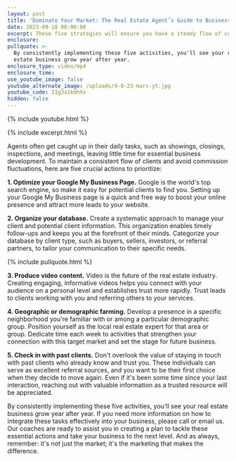 ```yaml
---
layout: post
title: 'Dominate Your Market: The Real Estate Agent’s Guide to Business Growth'
date: 2023-09-18 00:00:00
excerpt: These five strategies will ensure you have a steady flow of commissions.
enclosure:
pullquote: >-
  By consistently implementing these five activities, you'll see your real
  estate business grow year after year.
enclosure_type: video/mp4
enclosure_time:
use_youtube_image: false
youtube_alternate_image: /uploads/9-8-23-marc-yt.jpg
youtube_code: I1g3a1kmhXs
hidden: false
---
```

{% include youtube.html %}

{% include excerpt.html %}

Agents often get caught up in their daily tasks, such as showings, closings, inspections, and meetings, leaving little time for essential business development. To maintain a consistent flow of clients and avoid commission fluctuations, here are five crucial actions to prioritize:

**1\. Optimize your Google My Business Page.** Google is the world's top search engine, so make it easy for potential clients to find you. Setting up your Google My Business page is a quick and free way to boost your online presence and attract more leads to your website.

**2\. Organize your database.** Create a systematic approach to manage your client and potential client information. This organization enables timely follow-ups and keeps you at the forefront of their minds. Categorize your database by client type, such as buyers, sellers, investors, or referral partners, to tailor your communication to their specific needs.

{% include pullquote.html %}

**3\. Produce video content.** Video is the future of the real estate industry. Creating engaging, informative videos helps you connect with your audience on a personal level and establishes trust more rapidly. Trust leads to clients working with you and referring others to your services.

**4\. Geographic or demographic farming.** Develop a presence in a specific neighborhood you're familiar with or among a particular demographic group. Position yourself as the local real estate expert for that area or group. Dedicate time each week to activities that strengthen your connection with this target market and set the stage for future business.

**5\. Check in with past clients.** Don't overlook the value of staying in touch with past clients who already know and trust you. These individuals can serve as excellent referral sources, and you want to be their first choice when they decide to move again. Even if it's been some time since your last interaction, reaching out with valuable information as a trusted resource will be appreciated.

By consistently implementing these five activities, you'll see your real estate business grow year after year. If you need more information on how to integrate these tasks effectively into your business, please call or email us. Our coaches are ready to assist you in creating a plan to tackle these essential actions and take your business to the next level. And as always, remember: it's not just the market; it's the marketing that makes the difference.